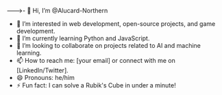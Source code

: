 --->- 👋 Hi, I’m @Alucard-Northern
- 👀 I’m interested in web development, open-source projects, and game development.
- 🌱 I’m currently learning Python and JavaScript.
- 💞️ I’m looking to collaborate on projects related to AI and machine learning.
- 📫 How to reach me: [your email] or connect with me on [LinkedIn/Twitter].
- 😄 Pronouns: he/him
- ⚡ Fun fact: I can solve a Rubik's Cube in under a minute!

